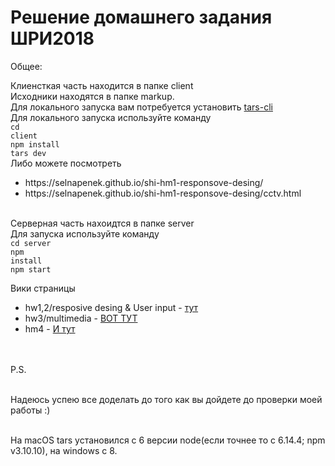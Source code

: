 # Решение домашнего задания ШРИ2018

Общее:<br>

Клиенсткая часть находится в папке client<br>
Исходники находятся в папке markup.<br>
Для локального запуска вам потребуется установить <a href="https://github.com/tars/tars-cli">tars-cli</a>  
Для локального запуска используйте команду <br>
<code>cd client</code><br>
<code>npm install</code><br>
<code>tars dev</code><br>
Либо можете посмотреть
<ul>
  <li>https://selnapenek.github.io/shi-hm1-responsove-desing/</li>
  <li>https://selnapenek.github.io/shi-hm1-responsove-desing/cctv.html</li>
</ul>


<br>Серверная часть нахоидтся в папке server<br>
Для запуска используйте команду<br> 
<code>cd server</code><br>
<code>npm install</code><br>
<code>npm start</code><br>
  
  Вики страницы
  <ul>
  <li>hw1,2/resposive desing & User input - <a href="https://github.com/Selnapenek/shi-hm1-responsove-desing/wiki/hw1,2">тут</a></li>
  <li>hw3/multimedia  - <a href="https://github.com/Selnapenek/shi-hm1-responsove-desing/wiki/hw3-multimedia">ВОТ ТУТ</a></li>
  <li>hm4 - <a href="https://github.com/Selnapenek/shi-hm1-responsove-desing/wiki/hw4-nodejs">И тут</a></li>
  </ul>


<br>
<br>P.S.


<br>Надеюсь успею все доделать до того как вы дойдете до проверки моей работы :)

<br>На macOS tars установился с 6 версии node(если точнее то с 6.14.4; npm v3.10.10), на windows с 8.



